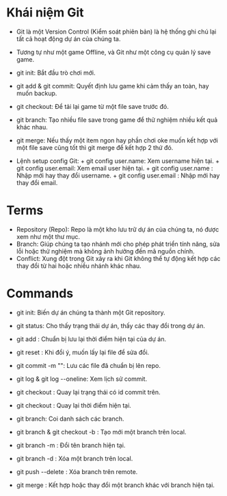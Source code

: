 # Khái niệm Git
- Git là một Version Control (Kiểm soát phiên bản) là hệ thống ghi chú lại tất cả hoạt động dự án của chúng ta.
- Tương tự như một game Offline, và Git như một công cụ quản lý save game.
- git init: Bắt đầu trò chơi mới.
- git add & git commit: Quyết định lưu game khi cảm thấy an toàn, hay muốn backup.
- git checkout: Để tải lại game từ một file save trước đó.
- git branch: Tạo nhiều file save trong game để thử nghiệm nhiều kết quả khác nhau.
- git merge: Nếu thấy một item ngon hay phần chơi oke muốn kết hợp với một file save cũng tốt thì git merge để kết hợp 2 thứ đó.

- Lệnh setup config Git:
        + git config user.name: Xem username hiện tại.
        + git config user.email: Xem email user hiện tại.
        + git config user.name <username>: Nhập mới hay thay đổi username.
        + git config user.email <email>: Nhập mới hay thay đổi email.


# Terms
- Repository (Repo): Repo là một kho lưu trữ dự án của chúng ta, nó được xem như một thư mục.
- Branch: Giúp chúng ta tạo nhánh mới cho phép phát triển tính năng, sửa lỗi hoặc thử nghiệm mà không ảnh hưởng đến mã nguồn chính.
- Conflict: Xung đột trong Git xảy ra khi Git không thể tự động kết hợp các thay đổi từ hai hoặc nhiều nhánh khác nhau.

# Commands
- git init: Biến dự án chúng ta thành một Git repository.
- git status: Cho thấy trạng thái dự án, thấy các thay đổi trong dự án.
- git add <file>: Chuẩn bị lưu lại thời điểm hiện tại của dự án.
- git reset <file>: Khi đổi ý, muốn lấy lại file để sửa đổi.
- git commit -m "<message>": Lưu các file đã chuẩn bị lên repo.
- git log & git log --oneline: Xem lịch sử commit.
- git checkout <commit-id>: Quay lại trạng thái có id commit trên.
- git checkout <branch-name>: Quay lại thời điểm hiện tại.
- git branch: Coi danh sách các branch.
- git branch <new-branch-name> & git checkout -b <new-branch-name>: Tạo mới một branch trên local.
- git branch -m <new-branch-name>: Đổi tên branch hiện tại.
- git branch -d <branch-name>: Xóa một branch trên local.


- git push <remote-name> --delete <branch-name>: Xóa branch trên remote.
- git merge <branch-name>: Kết hợp hoặc thay đổi một branch khác với branch hiện tại.

